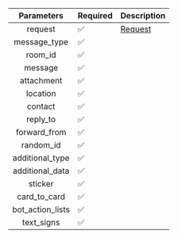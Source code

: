 |    Parameters    | Required           | Description           |
|:----------------:|--------------------|-----------------------|
|     request      | :white_check_mark: | [Request](Request.md) |
|   message_type   | :white_check_mark: |                       |
|     room_id      | :white_check_mark: |                       |
|     message      | :white_check_mark: |                       |
|    attachment    | :white_check_mark: |                       |
|     location     | :white_check_mark: |                       |
|     contact      | :white_check_mark: |                       |
|     reply_to     | :white_check_mark: |                       |
|   forward_from   | :white_check_mark: |                       |
|    random_id     | :white_check_mark: |                       |
| additional_type  | :white_check_mark: |                       |
| additional_data  | :white_check_mark: |                       |
|     sticker      | :white_check_mark: |                       |
|   card_to_card   | :white_check_mark: |                       |
| bot_action_lists | :white_check_mark: |                       |
|    text_signs    | :white_check_mark: |                       |